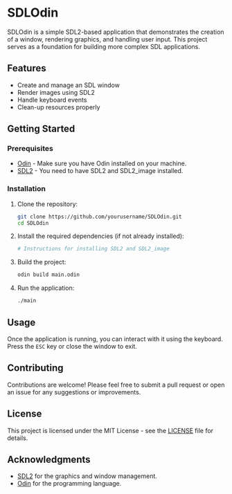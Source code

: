 # SDLOdin

SDLOdin is a simple SDL2-based application that demonstrates the creation of a window, rendering graphics, and handling user input. This project serves as a foundation for building more complex SDL applications.

## Features

- Create and manage an SDL window
- Render images using SDL2
- Handle keyboard events
- Clean-up resources properly

## Getting Started

### Prerequisites

- [Odin](https://odin-lang.org/) - Make sure you have Odin installed on your machine.
- [SDL2](https://www.libsdl.org/) - You need to have SDL2 and SDL2_image installed.

### Installation

1. Clone the repository:
   ```bash
   git clone https://github.com/yourusername/SDLOdin.git
   cd SDLOdin
   ```

2. Install the required dependencies (if not already installed):
   ```bash
   # Instructions for installing SDL2 and SDL2_image
   ```

3. Build the project:
   ```bash
   odin build main.odin
   ```

4. Run the application:
   ```bash
   ./main
   ```

## Usage

Once the application is running, you can interact with it using the keyboard. Press the `ESC` key or close the window to exit.

## Contributing

Contributions are welcome! Please feel free to submit a pull request or open an issue for any suggestions or improvements.

## License

This project is licensed under the MIT License - see the [LICENSE](LICENSE) file for details.

## Acknowledgments

- [SDL2](https://www.libsdl.org/) for the graphics and window management.
- [Odin](https://odin-lang.org/) for the programming language.
